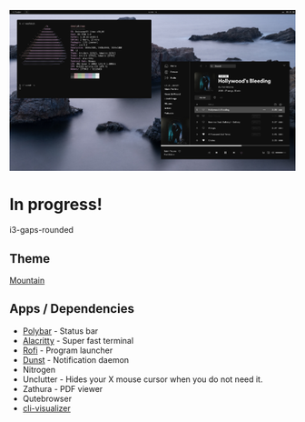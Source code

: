 ![Screenshot](docs/images/screenshot.png)

# In progress!
i3-gaps-rounded

## Theme
[Mountain](https://github.com/pradyungn/Mountain)

## Apps / Dependencies
- [Polybar](https://github.com/polybar/polybar) - Status bar
- [Alacritty](https://github.com/alacritty/alacritty) - Super fast terminal
- [Rofi](https://github.com/davatorium/rofi) - Program launcher
- [Dunst](https://github.com/dunst-project/dunst) - Notification daemon
- Nitrogen
- Unclutter - Hides your X mouse cursor when you do not need it.
- Zathura - PDF viewer
- Qutebrowser
- [cli-visualizer](https://github.com/dpayne/cli-visualizer)
